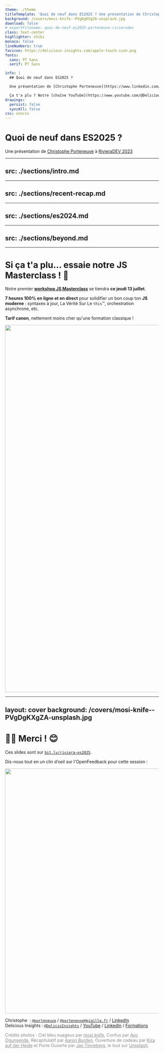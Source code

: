 ```yaml
---
theme: ./theme
titleTemplate: 'Quoi de neuf dans ES2025 ? Une présentation de Christophe Porteneuve à RivieraDEV 2023'
background: /covers/mosi-knife--PVgDgKXgZA-unsplash.jpg
download: false
# exportFilename: quoi-de-neuf-es2025-porteneuve-rivieradev
class: text-center
highlighter: shiki
monaco: false
lineNumbers: true
favicon: https://delicious-insights.com/apple-touch-icon.png
fonts:
  sans: PT Sans
  serif: PT Sans

info: |
  ## Quoi de neuf dans ES2025 ?

  Une présentation de [Christophe Porteneuve](https://www.linkedin.com/in/christopheporteneuve/) à [RivieraDEV 2023](https://2023.rivieradev.fr/).

  Ça t'a plu ? Notre [chaîne YouTube](https://www.youtube.com/@DeliciousInsights) et nos [super formations](https://delicious-insights.com/fr/formations/) sont pour toi !
drawings:
  persist: false
  syncAll: false
css: unocss
---
```


# Quoi de neuf dans ES2025 ?

Une présentation de [Christophe Porteneuve](https://www.linkedin.com/in/christopheporteneuve/) à [RivieraDEV 2023](https://2023.rivieradev.fr/)

---
src: ./sections/intro.md
---

---
src: ./sections/recent-recap.md
---

---
src: ./sections/es2024.md
---

---
src: ./sections/beyond.md
---


---

# Si ça t'a plu… essaie notre JS Masterclass ! 🧙

Notre premier [**workshop JS Masterclass**](https://delicious-insights.com/fr/workshops/js-masterclass/) se tiendra **ce jeudi 13 juillet**.

**7 heures 100% en ligne et en direct** pour solidifier un bon coup ton **JS moderne** : syntaxes à jour, La Vérité Sur Le `this`™, orchestration asynchrone, etc.

**Tarif canon**, nettement moins cher qu'une formation classique !

<img src="/qrcode-js-masterclass.png" style="height: 30vh" />

---
layout: cover
background: /covers/mosi-knife--PVgDgKXgZA-unsplash.jpg
---

# 🙏🏻 Merci ! 😊

Ces slides sont sur [`bit.ly/riviera-es2025`](https://bit.ly/riviera-es2025).

Dis-nous tout en un clin d’oeil sur l'OpenFeedback pour cette session :

<img src="/qrcode-openfeedback.png" style="height: 20vh" />

Christophe  : [`@porteneuve`](https://twitter.com/porteneuve) / [`@porteneuve@piaille.fr`](https://piaille.fr/@porteneuve) / [LinkedIn](https://www.linkedin.com/in/christopheporteneuve/)<br/>
Delicious Insights : [`@DelicioInsights`](https://twitter.com/DelicioInsights) / [YouTube](https://youtube.com/@DeliciousInsights) /
[LinkedIn](https://www.linkedin.com/company/delicious-insights/) / [Formations](https://delicious-insights.com/fr/formations/)

<div class="mt-8 text-sm" style="opacity: 0.5">

Crédits photos :
Ciel bleu nuageux par <a href="https://unsplash.com/@mosiknife?utm_source=unsplash&utm_medium=referral&utm_content=creditCopyText">mosi knife</a>, Confus par <a href="https://unsplash.com/@armedshutter?utm_source=unsplash&utm_medium=referral&utm_content=creditCopyText">Ayo Ogunsende</a>, Récapitulatif par <a href="https://unsplash.com/fr/@aaronburden">Aaron Burden</a>, Ouverture de cadeau par <a href="https://unsplash.com/fr/@kadh">Kira auf der Heide</a> et Porte Ouverte par <a href="https://unsplash.com/@craft_ear?utm_source=unsplash&utm_medium=referral&utm_content=creditCopyText">Jan Tinneberg</a>, le tout sur <a href="https://unsplash.com/fr/s/photos/react?utm_source=unsplash&utm_medium=referral&utm_content=creditCopyText">Unsplash</a>.

</div>
